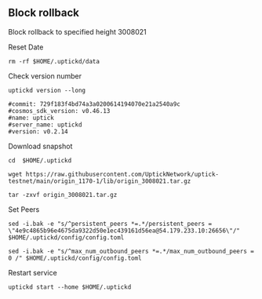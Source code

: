 ##  Block rollback

Block rollback to specified height 3008021



Reset Date
```
rm -rf $HOME/.uptickd/data
```


Check version number

```
uptickd version --long

#commit: 729f183f4bd74a3a0200614194070e21a2540a9c
#cosmos_sdk_version: v0.46.13
#name: uptick
#server_name: uptickd
#version: v0.2.14

```

Download snapshot
```
cd  $HOME/.uptickd

wget https://raw.githubusercontent.com/UptickNetwork/uptick-testnet/main/origin_1170-1/lib/origin_3008021.tar.gz

tar -zxvf origin_3008021.tar.gz
```

Set Peers
```
sed -i.bak -e "s/^persistent_peers *=.*/persistent_peers = \"4e9c4865b96e4675da9322d50e1ec439161d56ea@54.179.233.10:26656\"/" $HOME/.uptickd/config/config.toml

sed -i.bak -e "s/^max_num_outbound_peers *=.*/max_num_outbound_peers = 0 /" $HOME/.uptickd/config/config.toml
```

Restart service
```
uptickd start --home $HOME/.uptickd
```
